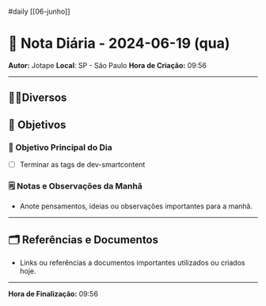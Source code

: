 #daily
[[06-junho]]
# 📅 Nota Diária - 2024-06-19 (qua)

**Autor:** Jotape
**Local**: SP - São Paulo
**Hora de Criação:** 09:56

---
## 🤝🏻Diversos

## 🌄 Objetivos
### 🎯 Objetivo Principal do Dia
- [ ] Terminar as tags de dev-smartcontent

### 🗒️ Notas e Observações da Manhã
- Anote pensamentos, ideias ou observações importantes para a manhã.
---
## 🗂️ Referências e Documentos
- Links ou referências a documentos importantes utilizados ou criados hoje.

---

**Hora de Finalização:** 09:56
